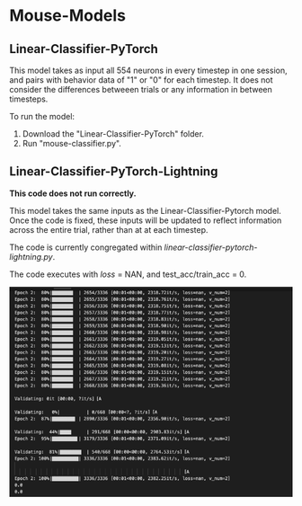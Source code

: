 # Mouse-Models

## Linear-Classifier-PyTorch

This model takes as input all 554 neurons in every timestep in one session, and pairs with behavior data of "1" or "0" for each timestep.
It does not consider the differences betweeen trials or any information in between timesteps.

To run the model:

1. Download the "Linear-Classifier-PyTorch" folder.
2. Run "mouse-classifier.py".


## Linear-Classifier-PyTorch-Lightning

**This code does not run correctly.**

This model takes the same inputs as the Linear-Classifier-Pytorch model. 
Once the code is fixed, these inputs will be updated to reflect information across the entire trial, rather than at at each timestep. 

The code is currently congregated within *linear-classifier-pytorch-lightning.py*. 

The code executes with _loss_ = NAN, and test_acc/train_acc = 0.

![Failure](/img0.png)
